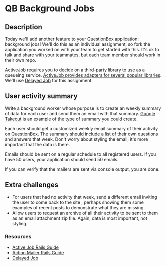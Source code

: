 # QB Background Jobs

## Description

Today we'll add another feature to your QuestionBox application: background jobs! We'll do this as an individual assignment, so fork the application you worked on with your team to get started with this. It's ok to talk and share with your teammates, but each team member should work in their own repo.

ActiveJob requires you to decide on a third-party library to use as a queueing service. [ActiveJob provides adapters for several popular libraries](http://api.rubyonrails.org/v5.1.4/classes/ActiveJob/QueueAdapters.html). We'll use [Delayed Job](https://github.com/collectiveidea/delayed_job/) for this assignment.

## User activity summary

Write a background worker whose purpose is to create an weekly summary of data for each user and send them an email with that summary. [Google Takeout](https://takeout.google.com/) is an example of the type of summary you could create.

Each user should get a customized weekly email summary of their activity on QuestionBox. The summary should include a list of their own questions and answers that week. Don't worry about styling the email; it's more important that the data is there.

Emails should be sent on a regular schedule to all registered users. If you have 50 users, your application should send 50 emails.

If you can verify that the mailers are sent via console output, you are done.

## Extra challenges

- For users that had no activity that week, send a different email inviting the user to come back to the site , perhaps showing them some examples of recent posts to demonstrate what they are missing.
- Allow users to request an archive of all their activity to be sent to them as an email attachment zip file. Again, data is most important, not styling.

### Resources

- [Active Job Rails Guide](http://edgeguides.rubyonrails.org/active_job_basics.html)
- [Action Mailer Rails Guide](http://guides.rubyonrails.org/action_mailer_basics.html)
- [Delayed Job](https://github.com/collectiveidea/delayed_job/)